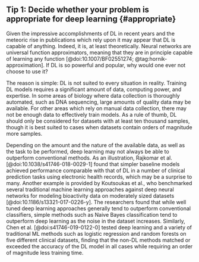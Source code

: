 ## Tip 1: Decide whether your problem is appropriate for deep learning {#appropriate}

Given the impressive accomplishments of DL in recent years and the meteoric rise in publications which rely upon it may appear that DL is capable of anything.
Indeed, it is, at least theoretically.
Neural networks are universal function approximators, meaning that they are in principle capable of learning any function [@doi:10.1007/BF02551274; @tag:hornik-approximation].
If DL is so powerful and popular, why would one ever not choose to use it?

The reason is simple: DL is not suited to every situation in reality.
Training DL models requires a significant amount of data, computing power, and expertise.
In some areas of biology where data collection is thoroughly automated, such as DNA sequencing, large amounts of quality data may be available.
For other areas which rely on manual data collection, there may not be enough data to effectively train models.
As a rule of thumb, DL should only be considered for datasets with at least ten thousand samples, though it is best suited to cases when datasets contain orders of magnitude more samples.

Depending on the amount and the nature of the available data, as well as the task to be performed, deep learning may not always be able to outperform conventional methods.
As an illustration, Rajkomar et al. [@doi:10.1038/s41746-018-0029-1] found that simpler baseline models achieved performance comparable with that of DL in a number of clinical prediction tasks using electronic health records, which may be a surprise to many.
Another example is provided by Koutsoukas et al., who benchmarked several traditional machine learning approaches against deep neural networks for modeling bioactivity data on moderately sized datasets [@doi:10.1186/s13321-017-0226-y].
The researchers found that while well tuned deep learning approaches generally tend to outperform conventional classifiers, simple methods such as Naive Bayes classification tend to outperform deep learning as the noise in the dataset increases.
Similarly, Chen et al. [@doi:s41746-019-0122-0] tested deep learning and a variety of traditional ML methods such as logistic regression and random forests on five different clinical datasets, finding that the non-DL methods matched or exceeded the accuracy of the DL model in all cases while requiring an order of magnitude less training time.
